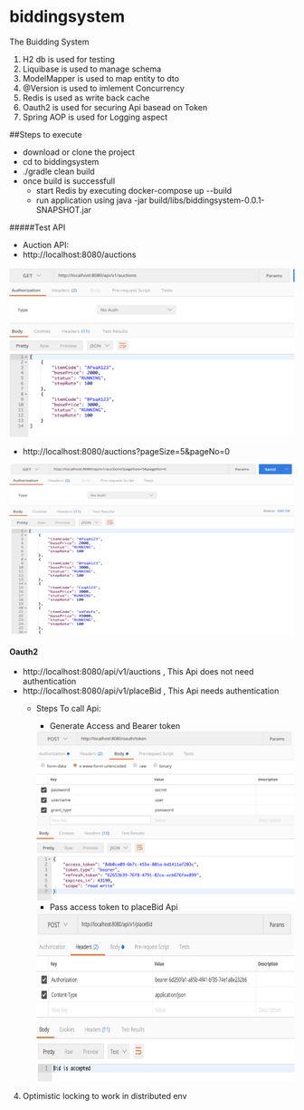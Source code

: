 # biddingsystem
The Buidding System

1. H2 db is used for testing
2. Liquibase is used to manage schema 
3. ModelMapper is used to map entity to dto
4. @Version is used to imlement Concurrency
5. Redis is used  as write back cache
6. Oauth2 is used for securing Api basead on Token
7. Spring AOP is used for Logging aspect

##Steps to execute 
 * download or clone the project
 * cd to biddingsystem
 *  ./gradle  clean build
 * once build is successfull 
      * start Redis by executing docker-compose up --build
      * run application using  java -jar build/libs/biddingsystem-0.0.1-SNAPSHOT.jar 

 #####Test API
* Auction API:
 * http://localhost:8080/auctions

<img src="https://github.com/akhileshnitt/biddingsystem/blob/master/screen/Screen%20Shot%202020-08-13%20at%2012.04.37%20PM.png" alt="drawing" width="1000" height="300"/>

 * http://localhost:8080/auctions?pageSize=5&pageNo=0
<img src="https://github.com/akhileshnitt/biddingsystem/blob/master/screen/Screen%20Shot%202020-08-13%20at%2012.05.27%20PM.png" alt="drawing" width="1000" height="300"/>


#### Oauth2
* http://localhost:8080/api/v1/auctions ,  This Api does not need authentication</br>
* http://localhost:8080/api/v1/placeBid , This Api needs authentication</br>
   * Steps To call Api:<br>
     * Generate Access and Bearer token
     <img src="https://github.com/akhileshnitt/biddingsystem/blob/master/screen/Screen%20Shot%202020-08-13%20at%2012.39.51%20PM.png" alt="drawing" width="1000" height="300"/>
    
     
     * Pass access token to placeBid Api
     <img src="https://github.com/akhileshnitt/biddingsystem/blob/master/screen/Screen%20Shot%202020-08-13%20at%2012.48.20%20PM.png" alt="drawing" width="1000" height="300"/>


4. Optimistic locking to work in distributed env

